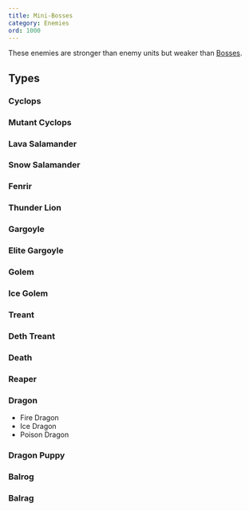 ```yaml
---
title: Mini-Bosses
category: Enemies
ord: 1000
---
```

These enemies are stronger than enemy units but weaker than [Bosses](./bosses).
## Types
### Cyclops
### Mutant Cyclops
### Lava Salamander
### Snow Salamander
### Fenrir
### Thunder Lion
### Gargoyle
### Elite Gargoyle
### Golem
### Ice Golem
### Treant
### Deth Treant
### Death
### Reaper
### Dragon
- Fire Dragon
- Ice Dragon
- Poison Dragon
### Dragon Puppy
### Balrog
### Balrag
